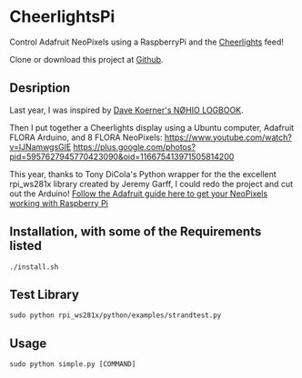 CheerlightsPi
=============

Control Adafruit NeoPixels using a RaspberryPi and the [Cheerlights](http://www.cheerlights.com) feed!

Clone or download this project at [Github](https://github.com/davidbradway/CheerlightsPi).

## Desription
Last year, I was inspired by [Dave Koerner's NØHIO LOGBOOK](http://n0hio.wordpress.com/2013/12/06/cheerlights-project).

Then I put together a Cheerlights display using a Ubuntu computer, Adafruit FLORA Arduino, and 8 FLORA NeoPixels:
https://www.youtube.com/watch?v=lJNamwgsGlE
https://plus.google.com/photos?pid=5957627945770423090&oid=116675413971505814200

This year, thanks to Tony DiCola's Python wrapper for the the excellent rpi_ws281x library created by Jeremy Garff, I could redo the project and cut out the Arduino!
[Follow the Adafruit guide here to get your NeoPixels working with Raspberry Pi](https://learn.adafruit.com/neopixels-on-raspberry-pi/overview)

## Installation, with some of the Requirements listed
    ./install.sh

## Test Library
    sudo python rpi_ws281x/python/examples/strandtest.py 

## Usage
    sudo python simple.py [COMMAND]
